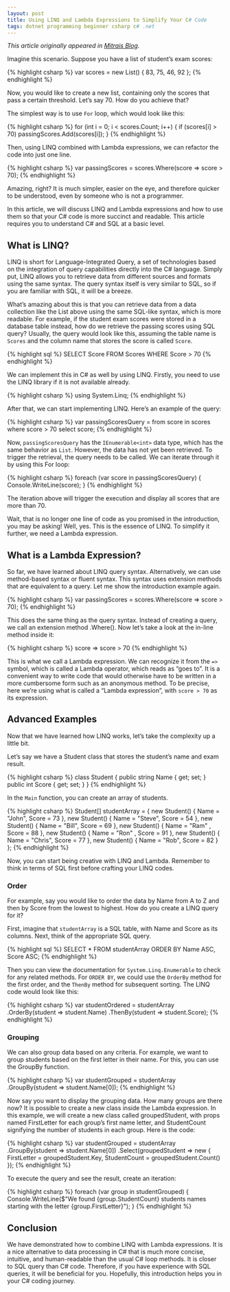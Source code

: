 ```yaml
---
layout: post
title: Using LINQ and Lambda Expressions to Simplify Your C# Code
tags: dotnet programming beginner csharp c# .net
---
```


<em>This article originally appeared in [Mitrais Blog](https://www.mitrais.com/news-updates/using-linq-and-lambda-expressions-to-simplify-your-c-code/).</em>

Imagine this scenario. Suppose you have a list of student’s exam scores:

{% highlight csharp %}
var scores = new List<int>() { 83, 75, 46, 92 };
{% endhighlight %}

Now, you would like to create a new list, containing only the scores that pass a certain threshold. Let’s say 70. How do you achieve that?

The simplest way is to use `For` loop, which would look like this:

{% highlight csharp %}
for (int i = 0; i < scores.Count; i++)
{
    if (scores[i] > 70)
        passingScores.Add(scores[i]);
}
{% endhighlight %}

Then, using LINQ combined with Lambda expressions, we can refactor the code into just one line.

{% highlight csharp %}
var passingScores = scores.Where(score => score > 70);
{% endhighlight %}

Amazing, right? It is much simpler, easier on the eye, and therefore quicker to be understood, even by someone who is not a programmer.

In this article, we will discuss LINQ and Lambda expressions and how to use them so that your C# code is more succinct and readable. This article requires you to understand C# and SQL at a basic level.

## What is LINQ?

LINQ is short for Language-Integrated Query, a set of technologies based on the integration of query capabilities directly into the C# language. Simply put, LINQ allows you to retrieve data from different sources and formats using the same syntax. The query syntax itself is very similar to SQL, so if you are familiar with SQL, it will be a breeze.

What’s amazing about this is that you can retrieve data from a data collection like the List above using the same SQL-like syntax, which is more readable. For example, if the student exam scores were stored in a database table instead, how do we retrieve the passing scores using SQL query? Usually, the query would look like this, assuming the table name is `Scores` and the column name that stores the score is called `Score`.

{% highlight sql %}
SELECT Score 
FROM Scores 
WHERE Score > 70
{% endhighlight %}

We can implement this in C# as well by using LINQ. Firstly, you need to use the LINQ library if it is not available already.

{% highlight csharp %}
using System.Linq;
{% endhighlight %}

After that, we can start implementing LINQ. Here’s an example of the query:

{% highlight csharp %}
var passingScoresQuery = from score in scores
                         where score > 70
                         select score;
{% endhighlight %}

Now, `passingScoresQuery` has the `IEnumerable<int>` data type, which has the same behavior as `List`. However, the data has not yet been retrieved. To trigger the retrieval, the query needs to be called. We can iterate through it by using this For loop:

{% highlight csharp %}
foreach (var score in passingScoresQuery)
{
    Console.WriteLine(score);
}
{% endhighlight %}

The iteration above will trigger the execution and display all scores that are more than 70.

Wait, that is no longer one line of code as you promised in the introduction, you may be asking! Well, yes. This is the essence of LINQ. To simplify it further, we need a Lambda expression.

## What is a Lambda Expression?

So far, we have learned about LINQ query syntax. Alternatively, we can use method-based syntax or fluent syntax. This syntax uses extension methods that are equivalent to a query. Let me show the introduction example again.

{% highlight csharp %}
var passingScores = scores.Where(score => score > 70);
{% endhighlight %}

This does the same thing as the query syntax. Instead of creating a query, we call an extension method .Where(). Now let’s take a look at the in-line method inside it:

{% highlight csharp %}
score => score > 70
{% endhighlight %}

This is what we call a Lambda expression. We can recognize it from the `=>` symbol, which is called a Lambda operator, which reads as “goes to”. It is a convenient way to write code that would otherwise have to be written in a more cumbersome form such as an anonymous method. To be precise, here we’re using what is called a “Lambda expression”, with `score > 70` as its expression.

## Advanced Examples

Now that we have learned how LINQ works, let’s take the complexity up a little bit.

Let’s say we have a Student class that stores the student’s name and exam result.

{% highlight csharp %}
class Student
{
    public string Name { get; set; }
    public int Score { get; set; }
}
{% endhighlight %}

In the `Main` function, you can create an array of students.

{% highlight csharp %}
Student[] studentArray = {
    new Student() { Name = "John",  Score = 73 },
    new Student() { Name = "Steve", Score = 54 },
    new Student() { Name = "Bill",  Score = 69 },
    new Student() { Name = "Ram" ,  Score = 88 },
    new Student() { Name = "Ron" ,  Score = 91 },
    new Student() { Name = "Chris", Score = 77 },
    new Student() { Name = "Rob",   Score = 82 }
};
{% endhighlight %}

Now, you can start being creative with LINQ and Lambda. Remember to think in terms of SQL first before crafting your LINQ codes.

### Order

For example, say you would like to order the data by Name from A to Z and then by Score from the lowest to highest. How do you create a LINQ query for it?

First, imagine that `studentArray` is a SQL table, with Name and Score as its columns. Next, think of the appropriate SQL query.

{% highlight sql %}
SELECT *
FROM studentArray
ORDER BY Name ASC, Score ASC;
{% endhighlight %}

Then you can view the documentation for `System.Linq.Enumerable` to check for any related methods. For `ORDER BY`, we could use the `OrderBy` method for the first order, and the `ThenBy` method for subsequent sorting. The LINQ code would look like this:

{% highlight csharp %}
var studentOrdered = studentArray
    .OrderBy(student => student.Name)
    .ThenBy(student => student.Score);
{% endhighlight %}

### Grouping

We can also group data based on any criteria. For example, we want to group students based on the first letter in their name. For this, you can use the GroupBy function.

{% highlight csharp %}
var studentGrouped = studentArray
     .GroupBy(student => student.Name[0]);
{% endhighlight %}

Now say you want to display the grouping data. How many groups are there now? It is possible to create a new class inside the Lambda expression. In this example, we will create a new class called groupedStudent, with props named FirstLetter for each group’s first name letter, and StudentCount signifying the number of students in each group. Here is the code:

{% highlight csharp %}
var studentGrouped = studentArray
    .GroupBy(student => student.Name[0])
    .Select(groupedStudent => new { FirstLetter = groupedStudent.Key, StudentCount = groupedStudent.Count() });
{% endhighlight %}

To execute the query and see the result, create an iteration:

{% highlight csharp %}
foreach (var group in studentGrouped)
{
    Console.WriteLine($"We found {group.StudentCount} students names starting with the letter {group.FirstLetter}");
}
{% endhighlight %}

## Conclusion

We have demonstrated how to combine LINQ with Lambda expressions. It is a nice alternative to data processing in C# that is much more concise, intuitive, and human-readable than the usual C# loop methods. It is closer to SQL query than C# code. Therefore, if you have experience with SQL queries, it will be beneficial for you. Hopefully, this introduction helps you in your C# coding journey.